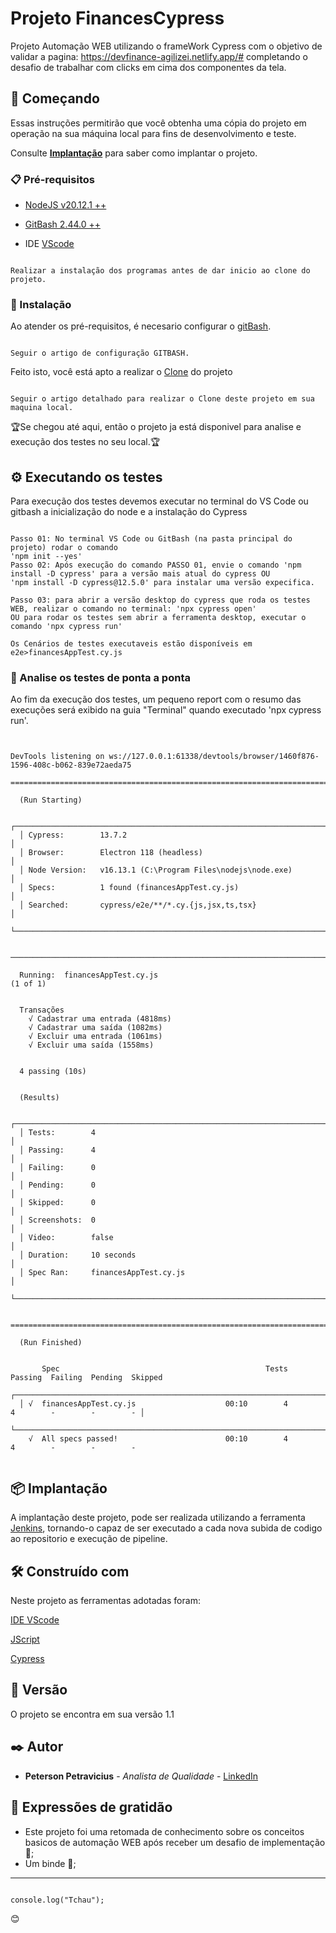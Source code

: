 # Projeto FinancesCypress

Projeto Automação WEB utilizando o frameWork Cypress com o objetivo de validar a pagina: https://devfinance-agilizei.netlify.app/# completando o desafio de trabalhar com clicks em cima dos componentes da tela.

## 🚀 Começando

Essas instruções permitirão que você obtenha uma cópia do projeto em operação na sua máquina local para fins de desenvolvimento e teste.

Consulte **[Implantação](https://github.com/PetersonPetravicius/financialCypress)** para saber como implantar o projeto.

### 📋 Pré-requisitos


+ [NodeJS v20.12.1 ++](https://nodejs.org/en/download) 

+ [GitBash 2.44.0 ++](https://git-scm.com/downloads)

+ IDE [VScode](https://code.visualstudio.com/download)

```

Realizar a instalação dos programas antes de dar inicio ao clone do projeto.

```

### 🔧 Instalação

Ao atender os pré-requisitos, é necesario configurar o [gitBash](https://git-scm.com/book/pt-br/v2/Come%C3%A7ando-Configura%C3%A7%C3%A3o-Inicial-do-Git).

```

Seguir o artigo de configuração GITBASH.

```

Feito isto, você está apto a realizar o [Clone](https://www.dio.me/articles/comando-git-conheca-o-git-clone-como-nunca) do projeto

```

Seguir o artigo detalhado para realizar o Clone deste projeto em sua maquina local.

```

🏆Se chegou até aqui, então o projeto ja está disponivel para analise e execução dos testes no seu local.🏆 

## ⚙️ Executando os testes

Para execução dos testes devemos executar no terminal do VS Code ou gitbash a inicialização do node e a instalação do Cypress
```

Passo 01: No terminal VS Code ou GitBash (na pasta principal do projeto) rodar o comando
'npm init --yes'
Passo 02: Após execução do comando PASSO 01, envie o comando 'npm install -D cypress' para a versão mais atual do cypress OU
'npm install -D cypress@12.5.0' para instalar uma versão expecifica.

Passo 03: para abrir a versão desktop do cypress que roda os testes WEB, realizar o comando no terminal: 'npx cypress open'
OU para rodar os testes sem abrir a ferramenta desktop, executar o comando 'npx cypress run'

Os Cenários de testes executaveis estão disponíveis em e2e>financesAppTest.cy.js

```

### 🔩 Analise os testes de ponta a ponta

Ao fim da execução dos testes, um pequeno report com o resumo das execuções será exibido na guia "Terminal" quando executado 'npx cypress run'.

```


DevTools listening on ws://127.0.0.1:61338/devtools/browser/1460f876-1596-408c-b062-839e72aeda75

====================================================================================================

  (Run Starting)

  ┌────────────────────────────────────────────────────────────────────────────────────────────────┐
  │ Cypress:        13.7.2                                                                         │
  │ Browser:        Electron 118 (headless)                                                        │
  │ Node Version:   v16.13.1 (C:\Program Files\nodejs\node.exe)                                    │
  │ Specs:          1 found (financesAppTest.cy.js)                                                │
  │ Searched:       cypress/e2e/**/*.cy.{js,jsx,ts,tsx}                                            │
  └────────────────────────────────────────────────────────────────────────────────────────────────┘


────────────────────────────────────────────────────────────────────────────────────────────────────

  Running:  financesAppTest.cy.js                                                           (1 of 1)


  Transações
    √ Cadastrar uma entrada (4818ms)
    √ Cadastrar uma saída (1082ms)
    √ Excluir uma entrada (1061ms)
    √ Excluir uma saída (1558ms)


  4 passing (10s)


  (Results)

  ┌────────────────────────────────────────────────────────────────────────────────────────────────┐
  │ Tests:        4                                                                                │
  │ Passing:      4                                                                                │
  │ Failing:      0                                                                                │
  │ Pending:      0                                                                                │
  │ Skipped:      0                                                                                │
  │ Screenshots:  0                                                                                │
  │ Video:        false                                                                            │
  │ Duration:     10 seconds                                                                       │
  │ Spec Ran:     financesAppTest.cy.js                                                            │
  └────────────────────────────────────────────────────────────────────────────────────────────────┘


====================================================================================================

  (Run Finished)


       Spec                                              Tests  Passing  Failing  Pending  Skipped
  ┌────────────────────────────────────────────────────────────────────────────────────────────────┐
  │ √  financesAppTest.cy.js                    00:10        4        4        -        -        - │
  └────────────────────────────────────────────────────────────────────────────────────────────────┘
    √  All specs passed!                        00:10        4        4        -        -        -


```

## 📦 Implantação

A implantação deste projeto, pode ser realizada utilizando a ferramenta [Jenkins](https://digital.ai/pt/catalyst-blog/how-to-launch-jenkins-selenium-tests-using-the-pipeline/), tornando-o capaz de ser executado a cada nova 
subida de codigo ao repositorio e execução de pipeline.

## 🛠️ Construído com

Neste projeto as ferramentas adotadas foram:

[IDE VScode](https://visualstudio.microsoft.com/pt-br/vs/getting-started/)

[JScript](https://developer.mozilla.org/pt-BR/docs/Web/JavaScript)

[Cypress](https://docs.cypress.io/guides/overview/why-cypress)


## 📌 Versão

O projeto se encontra em sua versão 1.1 

## ✒️ Autor

* **Peterson Petravicius** - *Analista de Qualidade* - [LinkedIn](https://www.linkedin.com/in/petersonpk/)


## 🎁 Expressões de gratidão

* Este projeto foi uma retomada de conhecimento sobre os conceitos basicos de automação WEB após receber um desafio de implementação 📢;
* Um binde 🍺;

---

```

console.log("Tchau");

```
😊